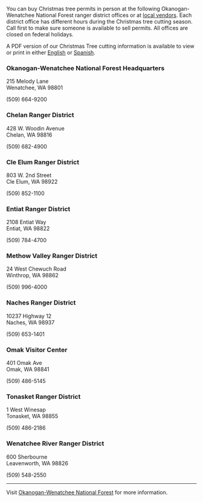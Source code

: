 You can buy Christmas tree permits in person at the following Okanogan-Wenatchee National Forest ranger district offices or at [local vendors](https://www.fs.usda.gov/detail/okawen/passes-permits/forestproducts/?cid=fsbdev3_053596). Each district office has different hours during the Christmas tree cutting season. Call first to make sure someone is available to sell permits. All offices are closed on federal holidays.

A PDF version of our Christmas Tree cutting information is available to view or print in either [English](/assets/files/okawen-english.pdf) or [Spanish](/assets/files/okawen-spanish.pdf).

### Okanogan-Wenatchee National Forest Headquarters
215 Melody Lane   
Wenatchee, WA 98801

(509) 664-9200

### Chelan Ranger District
428 W. Woodin Avenue   
Chelan, WA 98816

(509) 682-4900

### Cle Elum Ranger District
803 W. 2nd Street   
Cle Elum, WA 98922

(509) 852-1100

### Entiat Ranger District
2108 Entiat Way   
Entiat, WA 98822

(509) 784-4700

### Methow Valley Ranger District
24 West Chewuch Road   
Winthrop, WA 98862

(509) 996-4000

### Naches Ranger District
10237 Highway 12   
Naches, WA 98937

(509) 653-1401

### Omak Visitor Center
401 Omak Ave   
Omak, WA 98841

(509) 486-5145

### Tonasket Ranger District
1 West Winesap   
Tonasket, WA 98855

(509) 486-2186 

### Wenatchee River Ranger District
600 Sherbourne   
Leavenworth, WA 98826

(509) 548-2550

---

Visit [Okanogan-Wenatchee National Forest](https://www.fs.usda.gov/main/okawen/home) for more information.
